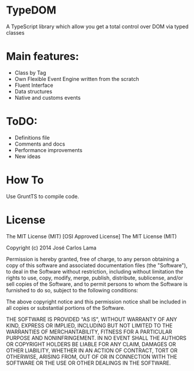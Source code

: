 TypeDOM
=======

A TypeScript library which allow you get a total control over DOM via typed classes


Main features:
=======
- Class by Tag
- Own Flexible Event Engine written from the scratch
- Fluent Interface
- Data structures
- Native and customs events



ToDO:
=======

- Definitions file
- Comments and docs
- Performance improvements
- New ideas


How To
=======

 Use GruntTS to compile code. 



License
=======

The MIT License (MIT)
[OSI Approved License]
The MIT License (MIT)

Copyright (c) 2014 José Carlos Lama

Permission is hereby granted, free of charge, to any person obtaining a copy
of this software and associated documentation files (the "Software"), to deal
in the Software without restriction, including without limitation the rights
to use, copy, modify, merge, publish, distribute, sublicense, and/or sell
copies of the Software, and to permit persons to whom the Software is
furnished to do so, subject to the following conditions:

The above copyright notice and this permission notice shall be included in
all copies or substantial portions of the Software.

THE SOFTWARE IS PROVIDED "AS IS", WITHOUT WARRANTY OF ANY KIND, EXPRESS OR
IMPLIED, INCLUDING BUT NOT LIMITED TO THE WARRANTIES OF MERCHANTABILITY,
FITNESS FOR A PARTICULAR PURPOSE AND NONINFRINGEMENT. IN NO EVENT SHALL THE
AUTHORS OR COPYRIGHT HOLDERS BE LIABLE FOR ANY CLAIM, DAMAGES OR OTHER
LIABILITY, WHETHER IN AN ACTION OF CONTRACT, TORT OR OTHERWISE, ARISING FROM,
OUT OF OR IN CONNECTION WITH THE SOFTWARE OR THE USE OR OTHER DEALINGS IN
THE SOFTWARE.
